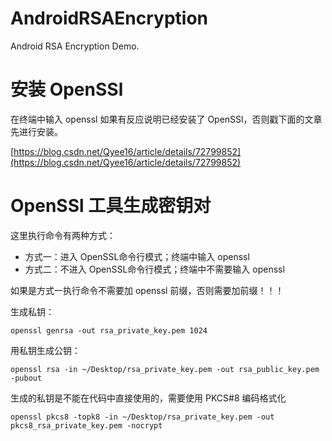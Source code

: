 # AndroidRSAEncryption

Android RSA Encryption Demo.

# 安装 OpenSSl

在终端中输入 openssl 如果有反应说明已经安装了 OpenSSl，否则戳下面的文章先进行安装。

[https://blog.csdn.net/Qyee16/article/details/72799852](https://blog.csdn.net/Qyee16/article/details/72799852)

# OpenSSl 工具生成密钥对

这里执行命令有两种方式：

- 方式一：进入 OpenSSL命令行模式；终端中输入 openssl 
- 方式二：不进入 OpenSSL命令行模式；终端中不需要输入 openssl 

如果是方式一执行命令不需要加 openssl 前缀，否则需要加前缀！！！

生成私钥：

```
openssl genrsa -out rsa_private_key.pem 1024
```

用私钥生成公钥：

```
openssl rsa -in ~/Desktop/rsa_private_key.pem -out rsa_public_key.pem -pubout
```

生成的私钥是不能在代码中直接使用的，需要使用 PKCS#8 编码格式化

```
openssl pkcs8 -topk8 -in ~/Desktop/rsa_private_key.pem -out pkcs8_rsa_private_key.pem -nocrypt
```